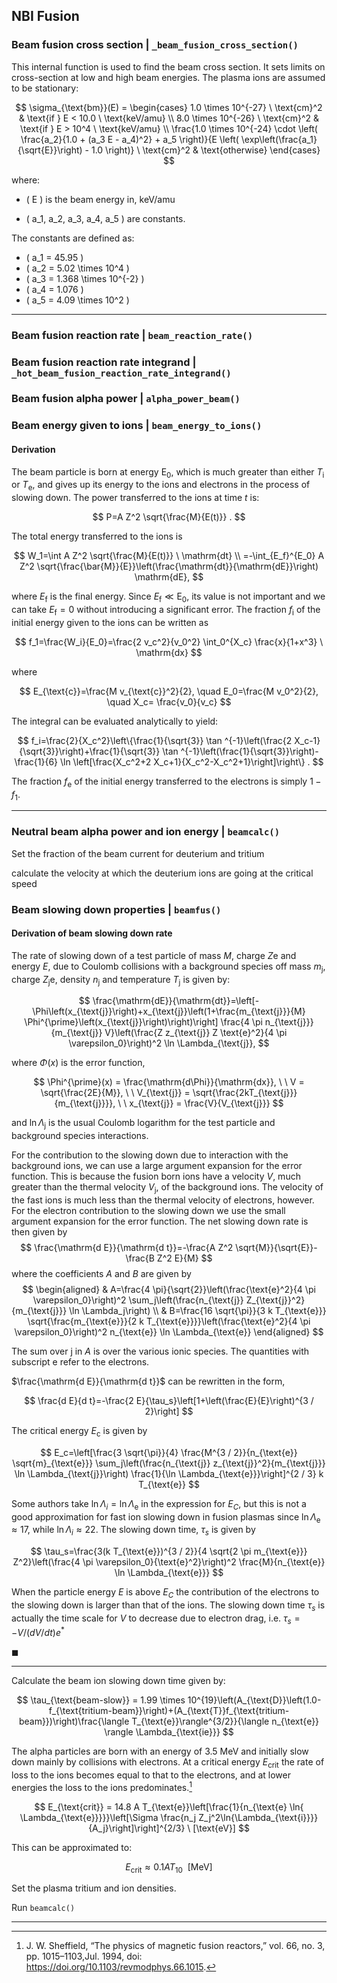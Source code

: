 ## NBI Fusion

### Beam fusion cross section | `_beam_fusion_cross_section()`

This internal function is used to find the beam cross section.
It sets limits on cross-section at low and high beam energies. The plasma ions are assumed to be stationary:

$$
\sigma_{\text{bm}}(E) = 
\begin{cases} 
1.0 \times 10^{-27} \ \text{cm}^2 & \text{if } E < 10.0 \ \text{keV/amu} \\
8.0 \times 10^{-26} \ \text{cm}^2 & \text{if } E > 10^4 \ \text{keV/amu} \\
\frac{1.0 \times 10^{-24} \cdot \left( \frac{a_2}{1.0 + (a_3 E - a_4)^2} + a_5 \right)}{E \left( \exp\left(\frac{a_1}{\sqrt{E}}\right) - 1.0 \right)} \ \text{cm}^2 & \text{otherwise}
\end{cases}
$$

where:

- \( E \) is the beam energy in, $\text{keV/amu}$

- \( a_1, a_2, a_3, a_4, a_5 \) are constants.

The constants are defined as:

- \( a_1 = 45.95 \)
- \( a_2 = 5.02 \times 10^4 \)
- \( a_3 = 1.368 \times 10^{-2} \)
- \( a_4 = 1.076 \)
- \( a_5 = 4.09 \times 10^2 \)

----------------------

### Beam fusion reaction rate | `beam_reaction_rate()`

### Beam fusion reaction rate integrand | `_hot_beam_fusion_reaction_rate_integrand()`

### Beam fusion alpha power | `alpha_power_beam()`

### Beam energy given to ions | `beam_energy_to_ions()`

#### Derivation

The beam particle is born at energy $\mathrm{E}_0$, which is much greater than either $T_{\text{i}}$ or $T_{\text{e}}$, and gives up its energy to the ions and electrons in the process of slowing down. The power transferred to the ions at time $t$ is:

$$
P=A Z^2 \sqrt{\frac{M}{E(t)}} .
$$

The total energy transferred to the ions is

$$
W_1=\int A Z^2 \sqrt{\frac{M}{E(t)}} \  \mathrm{dt} \\
=-\int_{E_f}^{E_0} A Z^2 \sqrt{\frac{\bar{M}}{E}}\left(\frac{\mathrm{dt}}{\mathrm{dE}}\right) \mathrm{dE},
$$

where $E_{\mathrm{f}}$ is the final energy. Since $E_{\mathrm{f}} \ll \mathrm{E}_0$, its value is not important and we can take $E_{\mathrm{f}} = 0$ without introducing a significant error. The fraction $f_{\mathrm{i}}$ of the initial energy given to the ions can be written as

$$
f_1=\frac{W_i}{E_0}=\frac{2 v_c^2}{v_0^2} \int_0^{X_c}  \frac{x}{1+x^3} \  \mathrm{dx}
$$

where

$$
E_{\text{c}}=\frac{M v_{\text{c}}^2}{2},  \quad E_0=\frac{M v_0^2}{2}, \quad X_c= \frac{v_0}{v_c}
$$

The integral can be evaluated analytically to yield:

$$
f_i=\frac{2}{X_c^2}\left\{\frac{1}{\sqrt{3}} \tan ^{-1}\left(\frac{2 X_c-1}{\sqrt{3}}\right)+\frac{1}{\sqrt{3}} \tan ^{-1}\left(\frac{1}{\sqrt{3}}\right)-\frac{1}{6} \ln \left[\frac{X_c^2+2 X_c+1}{X_c^2-X_c^2+1}\right]\right\} .
$$

The fraction $f_{\text{e}}$ of the initial energy transferred to the electrons is simply $1-f_1$.

------------------

### Neutral beam alpha power and ion energy | `beamcalc()`

Set the fraction of the beam current for deuterium and tritium

calculate the velocity at which the deuterium ions are going at the critical speed


### Beam slowing down properties | `beamfus()`

#### Derivation of beam slowing down rate

The rate of slowing down of a test particle of mass $M$, charge $Z\text{e}$ and energy $E$, due to Coulomb collisions with a background species off mass $m_{\text{j}}$, charge $Z_{\text{j}}\text{e}$, density $n_{\text{j}}$ and temperature $T_{\text{j}}$ is given by:

$$
\frac{\mathrm{dE}}{\mathrm{dt}}=\left[-\Phi\left(x_{\text{j}}\right)+x_{\text{j}}\left(1+\frac{m_{\text{j}}}{M} \Phi^{\prime}\left(x_{\text{j}}\right)\right)\right] \frac{4 \pi n_{\text{j}}}{m_{\text{j}} V}\left(\frac{Z z_{\text{j}} Z \text{e}^2}{4 \pi \varepsilon_0}\right)^2 \ln \Lambda_{\text{j}},
$$

where $\Phi(x)$ is the error function,

$$
\Phi^{\prime}(x) = \frac{\mathrm{d\Phi}}{\mathrm{dx}}, \ \ V = \sqrt{\frac{2E}{M}}, \ \ V_{\text{j}} = \sqrt{\frac{2kT_{\text{j}}}{m_{\text{j}}}}, \ \ x_{\text{j}} = \frac{V}{V_{\text{j}}}
$$

and $\ln \Lambda_{\text{j}}$ is the usual Coulomb logarithm for the test particle and background species interactions.

For the contribution to the slowing down due to interaction with the background ions, we can use a large argument expansion for the error function. This is because the fusion born ions have a velocity $V$, much greater than the thermal velocity $V_{\text{j}}$, of the background ions. The velocity of the fast ions is much less than the thermal velocity of electrons, however. For the electron contribution to the slowing down we use the small argument expansion for the error function. The net slowing down rate is then given by
$$
\frac{\mathrm{d E}}{\mathrm{d t}}=-\frac{A Z^2 \sqrt{M}}{\sqrt{E}}-\frac{B Z^2 E}{M}
$$
where the coefficients $A$ and $B$ are given by
$$
\begin{aligned}
& A=\frac{4 \pi}{\sqrt{2}}\left(\frac{\text{e}^2}{4 \pi \varepsilon_0}\right)^2 \sum_j\left(\frac{n_{\text{j}} Z_{\text{j}}^2}{m_{\text{j}}} \ln \Lambda_j\right) \\
& B=\frac{16 \sqrt{\pi}}{3 k T_{\text{e}}} \sqrt{\frac{m_{\text{e}}}{2 k T_{\text{e}}}}\left(\frac{\text{e}^2}{4 \pi \varepsilon_0}\right)^2 n_{\text{e}} \ln \Lambda_{\text{e}}
\end{aligned}
$$

The sum over $\text{j}$ in $A$ is over the various ionic species. The quantities with subscript $\text{e}$ refer to the electrons.

$\frac{\mathrm{d E}}{\mathrm{d t}}$ can be rewritten in the form,

$$
\frac{d E}{d t}=-\frac{2 E}{\tau_s}\left[1+\left(\frac{E}{E}\right)^{3 / 2}\right]
$$

The critical energy $E_{\text{c}}$ is given by

$$
E_c=\left[\frac{3 \sqrt{\pi}}{4} \frac{M^{3 / 2}}{n_{\text{e}} \sqrt{m}_{\text{e}}} \sum_j\left(\frac{n_{\text{j}} z_{\text{j}}^2}{m_{\text{j}}} \ln \Lambda_{\text{j}}\right) \frac{1}{\ln \Lambda_{\text{e}}}\right]^{2 / 3} k T_{\text{e}}
$$

Some authors take $\ln \Lambda_i=\ln \Lambda_{\text{e}}$ in the expression for $E_C$, but this is not a good approximation for fast ion slowing down in fusion plasmas since $\ln \Lambda_{\text{e}} \approx 17$, while $\ln \Lambda_i \approx 22$. The slowing down time, $\tau_s$ is given by

$$
\tau_s=\frac{3(k T_{\text{e}})^{3 / 2}}{4 \sqrt{2 \pi m_{\text{e}}} Z^2}\left(\frac{4 \pi \varepsilon_0}{\text{e}^2}\right)^2 \frac{M}{n_{\text{e}} \ln \Lambda_{\text{e}}}
$$

When the particle energy $E$ is above $E_C$ the contribution of the electrons to the slowing down is larger than that of the ions. The slowing down time $\tau_s$ is actually the time scale for $V$ to decrease due to electron drag, i.e. $\tau_{s}=-V /(d V / d t) e^*$

$\blacksquare$

-------------------

Calculate the beam ion slowing down time given by:

$$
\tau_{\text{beam-slow}} = 1.99 \times 10^{19}\left(A_{\text{D}}\left(1.0-f_{\text{tritium-beam}}\right)+(A_{\text{T}}f_{\text{tritium-beam}})\right)\frac{\langle T_{\text{e}}\rangle^{3/2}}{\langle n_{\text{e}} \rangle \Lambda_{\text{ie}}}
$$

The alpha particles are born with an energy of 3.5 MeV and initially slow down mainly by collisions with electrons. At a critical energy $E_{\text{crit}}$ the rate of loss to the ions becomes equal to that to the electrons, and at lower
energies the loss to the ions predominates.[^1]

$$
E_{\text{crit}} = 14.8 A T_{\text{e}}\left[\frac{1}{n_{\text{e} \ln{ \Lambda_{\text{e}}}}}\left[\Sigma \frac{n_j Z_j^2\ln{\Lambda_{\text{i}}}}{A_j}\right]\right]^{2/3} \ [\text{eV}]
$$

This can be approximated to:

$$
E_{\text{crit}} \approx 0.1AT_{10} \ \ [\text{MeV}]
$$

Set the plasma tritium and ion densities.

Run `beamcalc()`

------------------------


[^1]: J. W. Sheffield, “The physics of magnetic fusion reactors,” vol. 66, no. 3, pp. 1015–1103,Jul. 1994, doi: https://doi.org/10.1103/revmodphys.66.1015.